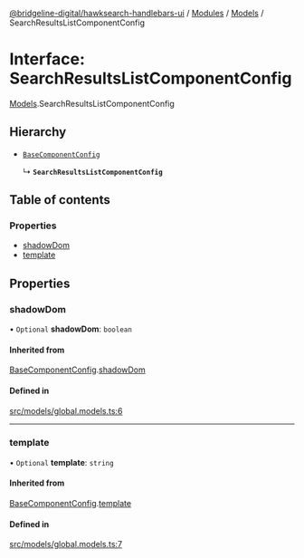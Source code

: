 [@bridgeline-digital/hawksearch-handlebars-ui](../README.md) / [Modules](../modules.md) / [Models](../modules/Models.md) / SearchResultsListComponentConfig

# Interface: SearchResultsListComponentConfig

[Models](../modules/Models.md).SearchResultsListComponentConfig

## Hierarchy

- [`BaseComponentConfig`](Models.BaseComponentConfig.md)

  ↳ **`SearchResultsListComponentConfig`**

## Table of contents

### Properties

- [shadowDom](Models.SearchResultsListComponentConfig.md#shadowdom)
- [template](Models.SearchResultsListComponentConfig.md#template)

## Properties

### shadowDom

• `Optional` **shadowDom**: `boolean`

#### Inherited from

[BaseComponentConfig](Models.BaseComponentConfig.md).[shadowDom](Models.BaseComponentConfig.md#shadowdom)

#### Defined in

[src/models/global.models.ts:6](https://bitbucket.org/bridgelinedigital/frontend-handlebars-ui/src/db3ebfe/src/models/global.models.ts#lines-6)

___

### template

• `Optional` **template**: `string`

#### Inherited from

[BaseComponentConfig](Models.BaseComponentConfig.md).[template](Models.BaseComponentConfig.md#template)

#### Defined in

[src/models/global.models.ts:7](https://bitbucket.org/bridgelinedigital/frontend-handlebars-ui/src/db3ebfe/src/models/global.models.ts#lines-7)
